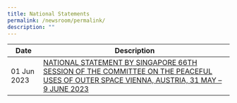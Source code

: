 ```yaml
---
title: National Statements
permalink: /newsroom/permalink/
description: ""
---
```

| Date | Description | 
| -------- | -------- | 
|01 Jun 2023|[NATIONAL STATEMENT BY SINGAPORE 66TH SESSION OF THE COMMITTEE ON THE PEACEFUL USES OF OUTER SPACE VIENNA, AUSTRIA, 31 MAY – 9 JUNE 2023](/latest-news/latest-news/permalink/)